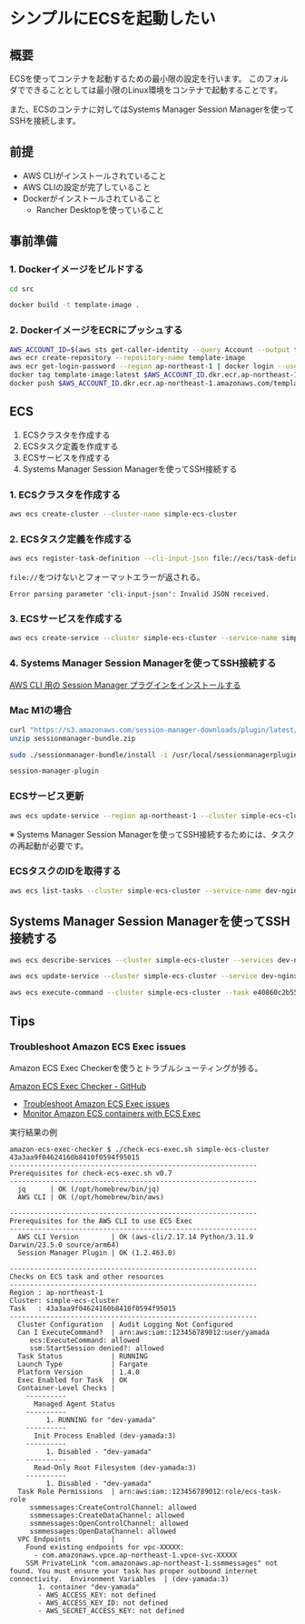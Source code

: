 # シンプルにECSを起動したい

## 概要

ECSを使ってコンテナを起動するための最小限の設定を行います。
このフォルダでできることとしては最小限のLinux環境をコンテナで起動することです。

また、ECSのコンテナに対してはSystems Manager Session Managerを使ってSSHを接続します。

## 前提

- AWS CLIがインストールされていること
- AWS CLIの設定が完了していること
- Dockerがインストールされていること
  - Rancher Desktopを使っていること

## 事前準備

### 1. Dockerイメージをビルドする

```bash
cd src
```

```bash
docker build -t template-image .
```

### 2. DockerイメージをECRにプッシュする

```bash
AWS_ACCOUNT_ID=$(aws sts get-caller-identity --query Account --output text) && echo $AWS_ACCOUNT_ID
aws ecr create-repository --repository-name template-image
aws ecr get-login-password --region ap-northeast-1 | docker login --username AWS --password-stdin $AWS_ACCOUNT_ID.dkr.ecr.ap-northeast-1.amazonaws.com
docker tag template-image:latest $AWS_ACCOUNT_ID.dkr.ecr.ap-northeast-1.amazonaws.com/template-image:latest
docker push $AWS_ACCOUNT_ID.dkr.ecr.ap-northeast-1.amazonaws.com/template-image:latest
```

## ECS

1. ECSクラスタを作成する
2. ECSタスク定義を作成する
3. ECSサービスを作成する
4. Systems Manager Session Managerを使ってSSH接続する

### 1. ECSクラスタを作成する

```bash
aws ecs create-cluster --cluster-name simple-ecs-cluster
```

### 2. ECSタスク定義を作成する

```bash
aws ecs register-task-definition --cli-input-json file://ecs/task-definition.json
```

`file://`をつけないとフォーマットエラーが返される。

```text
Error parsing parameter 'cli-input-json': Invalid JSON received.
```

### 3. ECSサービスを作成する

```bash
aws ecs create-service --cluster simple-ecs-cluster --service-name simple-ecs-service --task-definition template-image --desired-count 1
```

### 4. Systems Manager Session Managerを使ってSSH接続する

[AWS CLI 用の Session Manager プラグインをインストールする](https://docs.aws.amazon.com/ja_jp/systems-manager/latest/userguide/session-manager-working-with-install-plugin.html)

### Mac M1の場合

```bash
curl "https://s3.amazonaws.com/session-manager-downloads/plugin/latest/mac_arm64/sessionmanager-bundle.zip" -o "sessionmanager-bundle.zip"
unzip sessionmanager-bundle.zip
```

```bash
sudo ./sessionmanager-bundle/install -i /usr/local/sessionmanagerplugin -b /usr/local/bin/session-manager-plugin
```

```bash
session-manager-plugin
```

### ECSサービス更新

```bash
aws ecs update-service --region ap-northeast-1 --cluster simple-ecs-cluster --service simple-ecs-service --enable-execute-command
```

※ Systems Manager Session Managerを使ってSSH接続するためには、タスクの再起動が必要です。

### ECSタスクのIDを取得する

```bash
aws ecs list-tasks --cluster simple-ecs-cluster --service-name dev-nginx-yamada
```

## Systems Manager Session Managerを使ってSSH接続する

```bash
aws ecs describe-services --cluster simple-ecs-cluster --services dev-nginx-yamada | grep enableExecuteCommand
```

```bash
aws ecs update-service --cluster simple-ecs-cluster --service dev-nginx-yamada --enable-execute-command | grep enableExecuteCommand
```

```bash
aws ecs execute-command --cluster simple-ecs-cluster --task e40860c2b55a4200b03c3197f6c59714 --container dev-yamada --interactive --command "/bin/sh"
```

## Tips

### Troubleshoot Amazon ECS Exec issues

Amazon ECS Exec Checkerを使うとトラブルシューティングが捗る。

[Amazon ECS Exec Checker - GitHub](https://github.com/aws-containers/amazon-ecs-exec-checker)

- [Troubleshoot Amazon ECS Exec issues](https://docs.amazonaws.cn/en_us/AmazonECS/latest/developerguide/ecs-exec-troubleshooting.html)
- [Monitor Amazon ECS containers with ECS Exec](https://docs.amazonaws.cn/en_us/AmazonECS/latest/developerguide/ecs-exec.html#ecs-exec-enabling-and-using)

実行結果の例

```text
amazon-ecs-exec-checker $ ./check-ecs-exec.sh simple-ecs-cluster 43a3aa9f04624160b8410f0594f95015
-------------------------------------------------------------
Prerequisites for check-ecs-exec.sh v0.7
-------------------------------------------------------------
  jq      | OK (/opt/homebrew/bin/jq)
  AWS CLI | OK (/opt/homebrew/bin/aws)

-------------------------------------------------------------
Prerequisites for the AWS CLI to use ECS Exec
-------------------------------------------------------------
  AWS CLI Version        | OK (aws-cli/2.17.14 Python/3.11.9 Darwin/23.5.0 source/arm64)
  Session Manager Plugin | OK (1.2.463.0)

-------------------------------------------------------------
Checks on ECS task and other resources
-------------------------------------------------------------
Region : ap-northeast-1
Cluster: simple-ecs-cluster
Task   : 43a3aa9f04624160b8410f0594f95015
-------------------------------------------------------------
  Cluster Configuration  | Audit Logging Not Configured
  Can I ExecuteCommand?  | arn:aws:iam::123456789012:user/yamada
     ecs:ExecuteCommand: allowed
     ssm:StartSession denied?: allowed
  Task Status            | RUNNING
  Launch Type            | Fargate
  Platform Version       | 1.4.0
  Exec Enabled for Task  | OK
  Container-Level Checks | 
    ----------
      Managed Agent Status
    ----------
         1. RUNNING for "dev-yamada"
    ----------
      Init Process Enabled (dev-yamada:3)
    ----------
         1. Disabled - "dev-yamada"
    ----------
      Read-Only Root Filesystem (dev-yamada:3)
    ----------
         1. Disabled - "dev-yamada"
  Task Role Permissions  | arn:aws:iam::123456789012:role/ecs-task-role
     ssmmessages:CreateControlChannel: allowed
     ssmmessages:CreateDataChannel: allowed
     ssmmessages:OpenControlChannel: allowed
     ssmmessages:OpenDataChannel: allowed
  VPC Endpoints          | 
    Found existing endpoints for vpc-XXXXX:
      - com.amazonaws.vpce.ap-northeast-1.vpce-svc-XXXXX
    SSM PrivateLink "com.amazonaws.ap-northeast-1.ssmmessages" not found. You must ensure your task has proper outbound internet connectivity.  Environment Variables  | (dev-yamada:3)
       1. container "dev-yamada"
       - AWS_ACCESS_KEY: not defined
       - AWS_ACCESS_KEY_ID: not defined
       - AWS_SECRET_ACCESS_KEY: not defined
```
